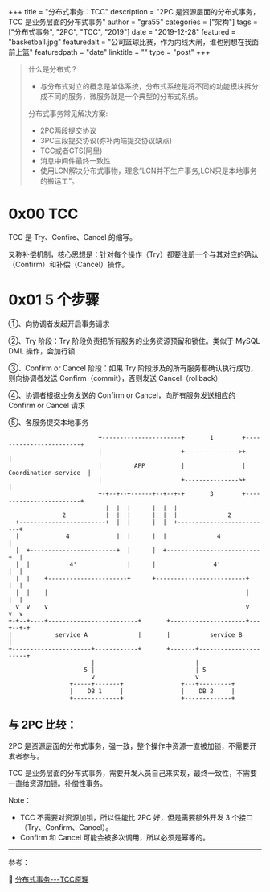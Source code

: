 +++
title = "分布式事务：TCC"
description = "2PC 是资源层面的分布式事务，TCC 是业务层面的分布式事务"
author = "gra55"
categories = ["架构"]
tags = ["分布式事务", "2PC", "TCC", "2019"]
date = "2019-12-28"
featured = "basketball.jpg"
featuredalt = "公司篮球比赛，作为内线大闸，谁也别想在我面前上篮"
featuredpath = "date"
linktitle = ""
type = "post"
+++

> 什么是分布式？
> 
> + 与分布式对立的概念是单体系统，分布式系统是将不同的功能模块拆分成不同的服务，微服务就是一个典型的分布式系统。
>
> 分布式事务常见解决方案:
> 
> + 2PC两段提交协议
> + 3PC三段提交协议(弥补两端提交协议缺点)
> + TCC或者GTS(阿里)
> + 消息中间件最终一致性
> + 使用LCN解决分布式事物，理念“LCN并不生产事务,LCN只是本地事务的搬运工”。

# 0x00 TCC

TCC 是 Try、Confire、Cancel 的缩写。

又称补偿机制，核心思想是：针对每个操作（Try）都要注册一个与其对应的确认（Confirm）和补偿（Cancel）操作。

# 0x01 5 个步骤

①、向协调者发起开启事务请求

②、Try 阶段：Try 阶段负责把所有服务的业务资源预留和锁住。类似于 MySQL DML 操作，会加行锁

③、Confirm or Cancel 阶段：如果 Try 阶段涉及的所有服务都确认执行成功，则向协调者发送 Confirm（commit），否则发送 Cancel（rollback）

④、协调者根据业务发送的 Confirm or Cancel，向所有服务发送相应的 Confirm or Cancel 请求

⑤、各服务提交本地事务


```flow
                         +----------------------+       1        +------------------------+
                         |                      +--------------->+                        |
                         |         APP          |                |  Coordination service  |
                         |                      +--------------->+                        |
                         +-+--+--+------+--+--+-+       3        +------------------------+
                           |  |  |      |  |  |
               2           |  |  |      |  |  |              2
  +------------------------+  |  |      |  |  +--------------------------+
  |             4             |  |      |  |              4              |
  |  +------------------------+  |      |  +--------------------------+  |
  |  |           4'              |      |                4'           |  |
  |  |    +----------------------+      +-------------------------+   |  |
  |  |    |                                                       |   |  |
  v  v    v                                                       v   v  v
+-+--+----+-------------------------+       +---------------------+---+--+-+
|            service A              |       |           service B          |
+----------------------+------------+       +-------+----------------------+
                       |                            |
                     5 |                            | 5
                       v                            v
                 +-----+-------+                +---+---------+
                 |    DB 1     |                |    DB 2     |
                 +-------------+                +-------------+
```

## 与 2PC 比较：

2PC 是资源层面的分布式事务，强一致，整个操作中资源一直被加锁，不需要开发者参与。

TCC 是业务层面的分布式事务，需要开发人员自己来实现，最终一致性，不需要一直给资源加锁。补偿性事务。

Note：
+ TCC 不需要对资源加锁，所以性能比 2PC 好，但是需要额外开发 3 个接口（Try、Confirm、Cancel）。
+ Confirm 和 Cancel 可能会被多次调用，所以必须是幂等的。

---
参考：

:pushpin: [分布式事务---TCC原理](https://www.cnblogs.com/qdhxhz/p/11172585.html)
